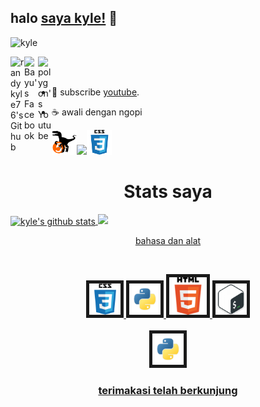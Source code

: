 ## halo [saya kyle!](https://github.com/randykyle76) 👋

<p align="left"> <img src="https://komarev.com/ghpvc/?username=kyle&label=Views&color=green&style=plastic" alt="kyle" /> </p>

<a href="https://github.com/randykyle76">
  <img align="left" alt="randykyle76's Github" width="22px" src="https://cdn.jsdelivr.net/npm/simple-icons@v3/icons/github.svg" />
</a>
<a href="https://www.facebook.com/Randy.kyle09/">
  <img align="left" alt="Bayu's Facebook" width="22px" src="https://cdn.jsdelivr.net/npm/simple-icons@v3/icons/facebook.svg" />
</a>
<a href="https://youtube.com/channel/RANDYKYLE-g1">
  <img align="left" alt="polygon's Youtube" width="22px" src="https://cdn.jsdelivr.net/npm/simple-icons@v3/icons/youtube.svg" />
</a>

<br/>
<br/>


- 🔭 subscribe [youtube](https://youtube.com/channel/RANDYKYLE-g1).

- ☕ awali dengan ngopi


<a href="https://youtube.com/channel/RANDYKYLE-g1">
<code><img height="40" src="https://raw.githubusercontent.com/github/explore/80688e429a7d4ef2fca1e82350fe8e3517d3494d/topics/perl/perl.png" /><img height="40" src="https://raw.githubusercontent.com/github/explore/80688e429a7d4ef2fca1e82350fe8e3517d3494d/python/fish/python.png" /><img height="40" src="https://raw.githubusercontent.com/github/explore/80688e429a7d4ef2fca1e82350fe8e3517d3494d/topics/css/css.png" /></code>
</a>
<h1 align="center">
  Stats saya
</h1></div>
<a href="https://github.com/randykyle76">
  <img align="center" src="https://github-readme-stats.vercel.app/api?username=randykyle76&show_icons=true&theme=dark&line_height=27" alt="kyle's github stats"/>
</a>

<a href="https://github.com/randykyle76">
  <img src="https://github-readme-stats.anuraghazra1.vercel.app/api/top-langs/?username=randykyle76&layout=compact&theme=radical&count_private=true&locale=de"
</a>

<p align="center">
  bahasa dan alat
</p><br>
<p align="center">
  <img src="https://raw.githubusercontent.com/github/explore/80688e429a7d4ef2fca1e82350fe8e3517d3494d/topics/css/css.png" width="50" alt="css" border="5">
  <img src="https://raw.githubusercontent.com/github/explore/80688e429a7d4ef2fca1e82350fe8e3517d3494d/topics/python/python.png" width="50" alt="python" border="5">
  <img heigth="40" src="https://raw.githubusercontent.com/github/explore/80688e429a7d4ef2fca1e82350fe8e3517d3494d/topics/html/html.png" width="60" border="5">
  <img src="https://raw.githubusercontent.com/github/explore/80688e429a7d4ef2fca1e82350fe8e3517d3494d/topics/shell/shell.png" width="50" border="5"><br>
  <br><img src="https://raw.githubusercontent.com/github/explore/80688e429a7d4ef2fca1e82350fe8e3517d3494d/topics/python/python.png" width="50" border="5">
</p>
<div align="center">

### terimakasi telah berkunjung

</div>
